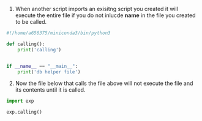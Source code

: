 1. When another script imports an exisitng script you created it will execute the entire file if you do not inlucde __name__ in the file you created to be called.
```py
#!/home/a656375/miniconda3/bin/python3

def calling():
    print('calling')


if __name__ == "__main__":
    print('db helper file')
```
2. Now the file below that calls the file above will not execute the file and its contents until it is called.
```py
import exp

exp.calling()
```
